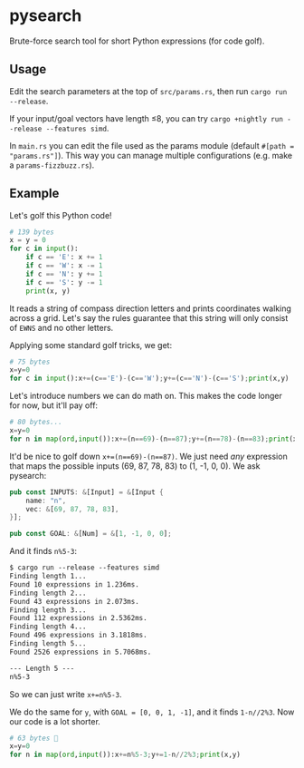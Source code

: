 # pysearch

Brute-force search tool for short Python expressions (for code golf).

## Usage

Edit the search parameters at the top of `src/params.rs`, then run `cargo run --release`.

If your input/goal vectors have length ≤8, you can try `cargo +nightly run --release --features simd`.

In `main.rs` you can edit the file used as the params module (default `#[path = "params.rs"]`). This way you can manage multiple configurations (e.g. make a `params-fizzbuzz.rs`).

## Example

Let's golf this Python code!

```py
# 139 bytes
x = y = 0
for c in input():
    if c == 'E': x += 1
    if c == 'W': x -= 1
    if c == 'N': y += 1
    if c == 'S': y -= 1
    print(x, y)
```

It reads a string of compass direction letters and prints coordinates walking across a grid. Let's say the rules guarantee that this string will only consist of `EWNS` and no other letters.

Applying some standard golf tricks, we get:

```py
# 75 bytes
x=y=0
for c in input():x+=(c=='E')-(c=='W');y+=(c=='N')-(c=='S');print(x,y)
```

Let's introduce numbers we can do math on. This makes the code longer for now, but it'll pay off:

```py
# 80 bytes...
x=y=0
for n in map(ord,input()):x+=(n==69)-(n==87);y+=(n==78)-(n==83);print(x,y)
```

It'd be nice to golf down `x+=(n==69)-(n==87)`. We just need _any_ expression that maps the possible inputs (69, 87, 78, 83) to (1, -1, 0, 0). We ask pysearch:

```rs
pub const INPUTS: &[Input] = &[Input {
    name: "n",
    vec: &[69, 87, 78, 83],
}];

pub const GOAL: &[Num] = &[1, -1, 0, 0];
```

And it finds `n%5-3`:

```txt
$ cargo run --release --features simd
Finding length 1...
Found 10 expressions in 1.236ms.
Finding length 2...
Found 43 expressions in 2.073ms.
Finding length 3...
Found 112 expressions in 2.5362ms.
Finding length 4...
Found 496 expressions in 3.1818ms.
Finding length 5...
Found 2526 expressions in 5.7068ms.

--- Length 5 ---
n%5-3
```

So we can just write `x+=n%5-3`.

We do the same for `y`, with `GOAL = [0, 0, 1, -1]`, and it finds `1-n//2%3`. Now our code is a lot shorter.

```py
# 63 bytes 🎉
x=y=0
for n in map(ord,input()):x+=n%5-3;y+=1-n//2%3;print(x,y)
```
